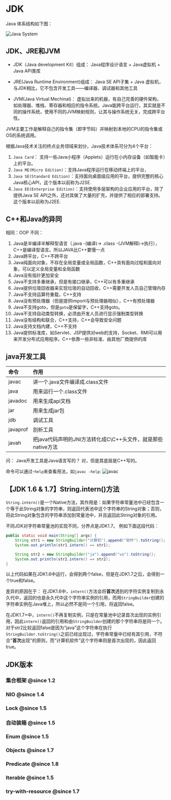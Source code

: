 
# JDK
Java 体系结构如下图：

![Java System](http://ovn0i3kdg.bkt.clouddn.com/Java_System.png)

## JDK、JRE和JVM
* JDK（Java development Kit）组成：
Java程序设计语言 + Java虚拟机 + Java API类库

* JRE(Java Runtime Environment)组成：
Java SE API子集 + Java 虚拟机，与JDK相比，它不包含开发工具——编译器、调试器和其他工具

* JVM(Java Virtual Mechinal)：
虚拟出来的机器，有自己完善的硬件架构，如处理器、堆栈、寄存器和相应的指令系统。Java能跨平台运行，其实就是不同的操作系统，使用不同的JVM映射规则，让其与操作系统无关，完成跨平台性。

JVM主要工作是解释自己的指令集（即字节码）并映射到本地的CPU的指令集或OS的系统调用。


根据Java技术关注的终点业务领域来划分，Java技术体系可分为4个平台：
1. `Java Card`： 支持一些Java小程序（Applets）运行在小内存设备（如智能卡）上的平台。
2. `Java ME(Micro Edition)`：支持Java程序运行在移动终端上的平台，
3. `Java SE(Standard Edition)`：支持面向桌面级应用的平台，提供完整的核心Java核心API，这个版本以前称为J2SE.
4. `Java EE(Enterprise Edition)`：支持使用多层架构的企业应用的平台，除了提供Java SE API之外，还对其做了大量的扩充，并提供了相应的部署支持。这个版本以前称为J2EE.

## C++和Java的异同
相同：OOP
不同：
1. Java是半编译半解释型语言（.java -(编译)-> .class -(JVM解释)->执行），C++是编译型语言。所以JAVA比C++要慢一点
2. Java跨平台，C++不跨平台
3. Java纯面向对象，不存在全局变量或全局函数，C++具有面向过程和面向对象，可以定义全局变量和全局函数
4. Java没有指针更加安全
5. Java不支持多重继承，但是有接口继承，C++可以有多重继承
6. Java提供垃圾回收器来实现垃圾的自动回收，C++需要开发人员自己管理内存
7. Java不支持运算符重载，C++支持
8. Java没有预处理器（但是提供import与预处理器相似），C++有预处理器
9. Java不支持goto，但是`goto`是保留字，C++支持goto。
10. Java不支持自动类型转换，必须由开发人员进行显示强制类型转换
11. Java没有结构和联合，C++支持，C++会导致安全问题
12. Java支持文档内建，C++不支持
13. Java提供标准库，如Servlet、JSP提供对web的支持，Socket、RMI可以用来开发分布式应用程序。C++依靠一些非标准、由其他厂商提供的库

## java开发工具

| 命令 | 作用 |
| :------------- | :------------- |
|javac   |  讲一个.java文件编译成.class文件 |
| java | 用来运行一个.class文件 |
|  javadoc |用来生成api文档   |
|jar   |用来生成jar包   |
|jdb   | 调试工具  |
|javaprof   | 剖析工具  |
|javah   |把java代码声明的JNI方法转化成C\C++头文件，就是那些native方法  |

问： Java开发工具是Java语言写的？
对，但是其底层是C++写的。

命令可以通过-`help`来查看用法，如`javac -help`:
![javac](http://ovn0i3kdg.bkt.clouddn.com/javac.png)

## 【JDK 1.6 & 1.7】String.intern()方法
`String.intern()`是一个Native方法，其作用是：如果字符串常量池中已经包含一个等于此String对象的字符串，则返回代表池中这个字符串的String对象；否则，将此String对象包含的字符串添加到常量池中，并且返回此String对象的引用。

不同JDK对字符串常量池的实现不同，分界点是JDK1.7。
例如下面这段代码：
```Java
public static void main(String[] args) {
    String str1 = new StringBuilder("计算机").append("软件").toString();
    System.out.println(str1.intern() == str1);

    String str2 = new StringBuilder("ja").append("va").toString();
    System.out.println(str2.intern() == str2);
}
```
以上代码如果在JDK1.6中运行，会得到两个false，但是在JDK1.7之后，会得到一个true和false。

差异的原因在于：
在JDK1.6中，`intern()`方法会将**首次**遇到的字符实例复制到永久代中，返回的也是永久代中这个字符串实例的引用，而用`StringBuilder`创建的字符串实例在Java堆上，所以必然不是同一个引用，将返回false。

在JDK1.7+中，`intern()`不再复制实例，只是在常量池中记录首次出现的实例引用，因此`intern()`返回的引用和由`StringBuilder`创建的那个字符串将是同一个。对于str2比较返回false是因为“java”这个字符串在执行`StringBuilder.toString()`之前已经出现过，字符串常量中已经有其引用，不符合"**首次**出现"的原则，而“计算机软件”这个字符串则是首次出现的，因此返回true。



## JDK版本

### 集合框架 @since 1.2
### NIO @since 1.4
### Lock @since 1.5
### 自动装箱 @since 1.5
### Enum @since 1.5
### Objects @since 1.7
### Predicate @since 1.8
### Iterable @since 1.5
### try-with-resource @since 1.7

